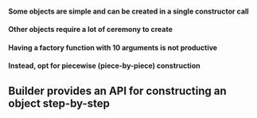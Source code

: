 #### Some objects are simple and can be created in a single constructor call
#### Other objects require a lot of ceremony to create 
#### Having a factory function with 10 arguments is not productive 
#### Instead, opt for piecewise (piece-by-piece) construction
## Builder provides an API for constructing an object step-by-step